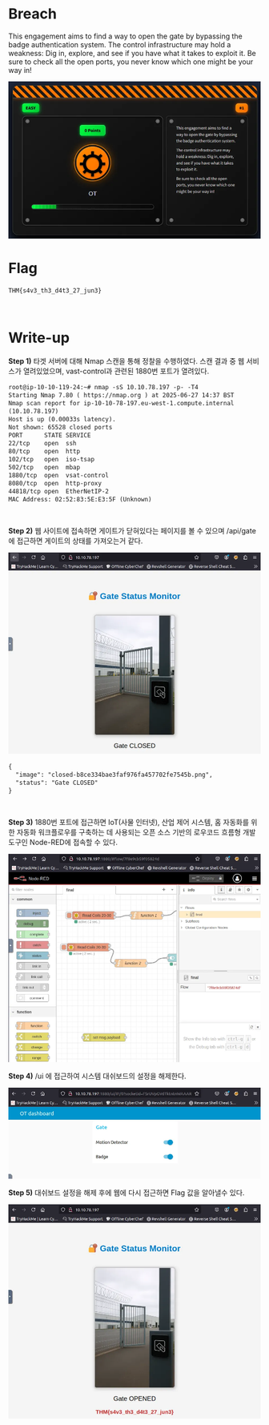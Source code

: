 # Breach
This engagement aims to find a way to open the gate by bypassing the badge authentication system.
The control infrastructure may hold a weakness: Dig in, explore, and see if you have what it takes to exploit it.
Be sure to check all the open ports, you never know which one might be your way in!

![breach start](https://github.com/hw-hwh/2025-TryHackMe-CTF/blob/main/breach/images/image.webp)
<br>

# Flag
```
THM{s4v3_th3_d4t3_27_jun3}
```
<br>
  
# Write-up
**Step 1)** 타겟 서버에 대해 Nmap 스캔을 통해 정찰을 수행하였다. 스캔 결과 중 웹 서비스가 열려있었으며, vast-control과 관련된 1880번 포트가 열려있다.
```
root@ip-10-10-119-24:~# nmap -sS 10.10.78.197 -p- -T4
Starting Nmap 7.80 ( https://nmap.org ) at 2025-06-27 14:37 BST
Nmap scan report for ip-10-10-78-197.eu-west-1.compute.internal (10.10.78.197)
Host is up (0.00033s latency).
Not shown: 65528 closed ports
PORT      STATE SERVICE
22/tcp    open  ssh
80/tcp    open  http
102/tcp   open  iso-tsap
502/tcp   open  mbap
1880/tcp  open  vsat-control
8080/tcp  open  http-proxy
44818/tcp open  EtherNetIP-2
MAC Address: 02:52:83:5E:E3:5F (Unknown)
```  
<br>
  
**Step 2)** 웹 사이트에 접속하면 게이트가 닫혀있다는 페이지를 볼 수 있으며 /api/gate 에 접근하면 게이트의 상태를 가져오는거 같다.

![gate closed](https://github.com/hw-hwh/2025-TryHackMe-CTF/blob/main/breach/images/gateclose.webp)
```
{
  "image": "closed-b8ce334bae3faf976fa457702fe7545b.png",
  "status": "Gate CLOSED"
}
```
<br>


**Step 3)** 1880번 포트에 접근하면 IoT(사물 인터넷), 산업 제어 시스템, 홈 자동화를 위한 자동화 워크플로우를 구축하는 데 사용되는 오픈 소스 기반의 로우코드 흐름형 개발 도구인 Node-RED에 접속할 수 있다.

![1880port](https://github.com/hw-hwh/2025-TryHackMe-CTF/blob/main/breach/images/1880port.webp)
<br>


**Step 4)** /ui 에 접근하여 시스템 대쉬보드의 설정을 해제한다.

![ui](https://github.com/hw-hwh/2025-TryHackMe-CTF/blob/main/breach/images/ui.webp) 
<br>

**Step 5)** 대쉬보드 설정을 해제 후에 웹에 다시 접근하면 Flag 값을 알아낼수 있다.

![flag](https://github.com/hw-hwh/2025-TryHackMe-CTF/blob/main/breach/images/gateopen.webp)


